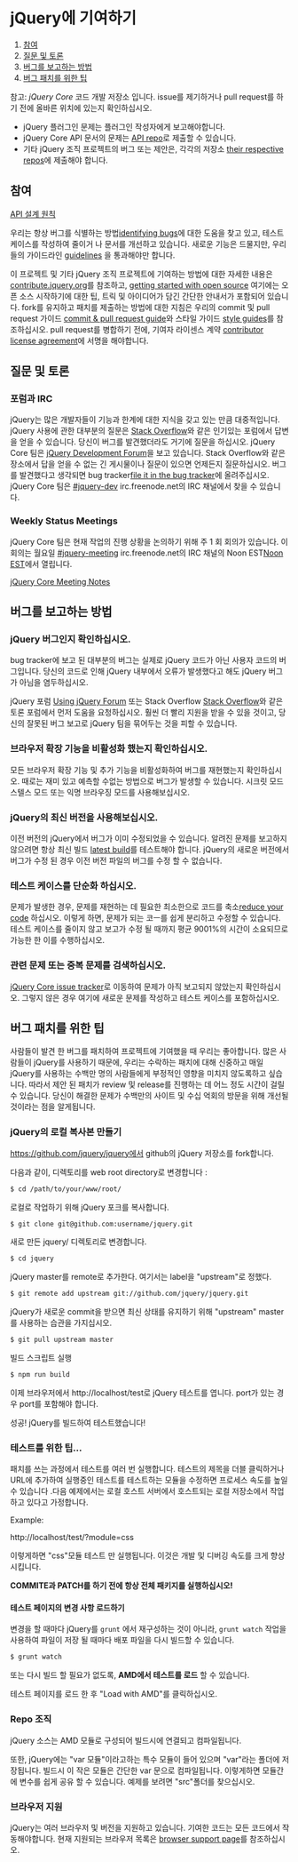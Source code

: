 # jQuery에 기여하기

1. [참여](#getting-involved)
2. [질문 및 토론](#questions-and-discussion)
3. [버그를 보고하는 방법](#how-to-report-bugs)
4. [버그 패치를 위한 팁](#tips-for-bug-patching)

참고: *jQuery Core* 코드 개발 저장소 입니다. issue를 제기하거나 pull request를 하기 전에 올바른 위치에 있는지 확인하십시오.
* jQuery 플러그인 문제는 플러그인 작성자에게 보고해야합니다.
* jQuery Core API 문서의 문제는 [API repo](https://github.com/jquery/api.jquery.com/issues)로 제출할 수 있습니다.
* 기타 jQuery 조직 프로젝트의 버그 또는 제안은, 각각의 저장소 [their respective repos](https://github.com/jquery/)에 제출해야 합니다.

## 참여

[API 설계 원칙](https://github.com/jquery/jquery/wiki/API-design-guidelines)

우리는 항상 버그를 식별하는 방법[identifying bugs](#how-to-report-bugs)에 대한 도움을 찾고 있고, 테스트 케이스를 작성하여 줄이거 나 문서를 개선하고 있습니다. 새로운 기능은 드물지만, 우리들의 가이드라인 [guidelines](https://github.com/jquery/jquery/wiki/Adding-new-features) 을 통과해야만 합니다.

이 프로젝트 및 기타 jQuery 조직 프로젝트에 기여하는 방법에 대한 자세한 내용은 [contribute.jquery.org](https://contribute.jquery.org)를 참조하고, [getting started with open source](https://contribute.jquery.org/open-source/) 여기에는 오픈 소스 시작하기에 대한 팁, 트릭 및 아이디어가 담긴 간단한 안내서가 포함되어 있습니다. fork를 유지하고 패치를 제출하는 방법에 대한 지침은 우리의 commit 및 pull request 가이드 [commit & pull request guide](https://contribute.jquery.org/commits-and-pull-requests/)와 스타일 가이드 [style guides](https://contribute.jquery.org/style-guide/)를 참조하십시오. pull request를 병합하기 전에, 기여자 라이센스 계약 [contributor license agreement](https://contribute.jquery.org/cla/)에 서명을 해야합니다.


## 질문 및 토론

### 포럼과 IRC

jQuery는 많은 개발자들이 기능과 한계에 대한 지식을 갖고 있는 만큼 대중적입니다. jQuery 사용에 관한 대부분의 질문은 [Stack Overflow](https://stackoverflow.com)와 같은 인기있는 포럼에서 답변을 얻을 수 있습니다. 당신이 버그를 발견했더라도 거기에 질문을 하십시오. jQuery Core 팀은 [jQuery Development Forum](https://forum.jquery.com/developing-jquery-core)을 보고 있습니다. Stack Overflow와 같은 장소에서 답을 얻을 수 없는 긴 게시물이나 질문이 있으면 언제든지 질문하십시오. 버그를 발견했다고 생각되면 bug tracker[file it in the bug tracker](#how-to-report-bugs)에 올려주십시오. jQuery Core 팀은 [#jquery-dev](https://webchat.freenode.net/?channels=jquery-dev) irc.freenode.net의  IRC 채널에서 찾을 수 있습니다.

### Weekly Status Meetings

jQuery Core 팀은 현재 작업의 진행 상황을 논의하기 위해 주 1 회 회의가 있습니다. 이 회의는 월요일 [#jquery-meeting](https://webchat.freenode.net/?channels=jquery-meeting) irc.freenode.net의 IRC 채널의 Noon EST[Noon EST](https://www.timeanddate.com/worldclock/fixedtime.html?month=1&day=17&year=2011&hour=12&min=0&sec=0&p1=43)에서 열립니다.

[jQuery Core Meeting Notes](https://meetings.jquery.org/category/core/)

## 버그를 보고하는 방법

### jQuery 버그인지 확인하십시오.

bug tracker에 보고 된 대부분의 버그는 실제로 jQuery 코드가 아닌 사용자 코드의 버그입니다. 당신의 코드로 인해 jQuery 내부에서 오류가 발생했다고 해도 jQuery 버그가 아님을 염두하십시오.

jQuery 포럼 [Using jQuery Forum](https://forum.jquery.com/using-jquery) 또는 Stack Overflow [Stack Overflow](https://stackoverflow.com/)와 같은 토론 포럼에서 먼저 도움을 요청하십시오. 훨씬 더 빨리 지원을 받을 수 있을 것이고, 당신의 잘못된 버그 보고로 jQuery 팀을 묶어두는 것을 피할 수 있습니다.

### 브라우저 확장 기능을 비활성화 했는지 확인하십시오.

모든 브라우저 확장 기능 및 추가 기능을 비활성화하여 버그를 재현했는지 확인하십시오. 때로는 재미 있고 예측할 수없는 방법으로 버그가 발생할 수 있습니다. 시크릿 모드 스텔스 모드 또는 익명 브라우징 모드를 사용해보십시오.

### jQuery의 최신 버전을 사용해보십시오.

이전 버전의 jQuery에서 버그가 이미 수정되었을 수 있습니다. 알려진 문제를 보고하지 않으려면 항상 최신 빌드 [latest build](https://code.jquery.com/jquery.js)를 테스트해야 합니다. jQuery의 새로운 버전에서 버그가 수정 된 경우 이전 버전 파일의 버그를 수정 할 수 없습니다.

### 테스트 케이스를 단순화 하십시오.

문제가 발생한 경우, 문제를 재현하는 데 필요한 최소한으로 코드를 축소[reduce your code](https://webkit.org/quality/reduction.html) 하십시오. 이렇게 하면, 문제가 되는 코ㅡ를 쉽게 분리하고 수정할 수 있습니다. 테스트 케이스를 줄이지 않고 보고가 수정 될 때까지 평균 9001%의 시간이 소요되므로 가능한 한 이를 수행하십시오.

### 관련 문제 또는 중복 문제를 검색하십시오.

[jQuery Core issue tracker](https://github.com/jquery/jquery/issues)로 이동하여 문제가 아직 보고되지 않았는지 확인하십시오. 그렇지 않은 경우 여기에 새로운 문제를 작성하고 테스트 케이스를 포함하십시오.

## 버그 패치를 위한 팁

사람들이 발견 한 버그를 패치하여 프로젝트에 기여했을 때 우리는 좋아합니다. 많은 사람들이 jQuery를 사용하기 때문에, 우리는 수락하는 패치에 대해 신중하고 매일 jQuery를 사용하는 수백만 명의 사람들에게 부정적인 영향을 미치지 않도록하고 싶습니다. 따라서 제안 된 패치가 review 및 release를 진행하는 데 어느 정도 시간이 걸릴 수 있습니다. 당신이 해결한 문제가 수백만의 사이트 및 수십 억회의 방문을 위해 개선될 것이라는 점을 알게됩니다.

### jQuery의 로컬 복사본 만들기

https://github.com/jquery/jquery에서 github의 jQuery 저장소를 fork합니다.

다음과 같이, 디렉토리를 web root directory로 변경합니다 :

```bash
$ cd /path/to/your/www/root/
```

로컬로 작업하기 위해 jQuery 포크를 복사합니다.

```bash
$ git clone git@github.com:username/jquery.git
```

새로 만든 jquery/ 디렉토리로 변경합니다.

```bash
$ cd jquery
```

jQuery master를 remote로 추가한다. 여기서는 label을 "upstream"로 정했다.

```bash
$ git remote add upstream git://github.com/jquery/jquery.git
```

jQuery가 새로운 commit을 받으면 최신 상태를 유지하기 위해 "upstream" master를 사용하는 습관을 가지십시오.

```bash
$ git pull upstream master
```

빌드 스크립트 실행

```bash
$ npm run build
```

이제 브라우저에서 http://localhost/test로 jQuery 테스트를 엽니다. port가 있는 경우 port를 포함해야 합니다.

성공! jQuery를 빌드하여 테스트했습니다!


### 테스트를 위한 팁...

패치를 쓰는 과정에서 테스트를 여러 번 실행합니다. 테스트의 제목을 더블 클릭하거나 URL에 추가하여 실행중인 테스트를 테스트하는 모듈을 수정하면 프로세스 속도를 높일 수 있습니다 .다음 예제에서는 로컬 호스트 서버에서 호스트되는 로컬 저장소에서 작업하고 있다고 가정합니다.

Example:

http://localhost/test/?module=css

이렇게하면 "css"모듈 테스트 만 실행됩니다. 이것은 개발 및 디버깅 속도를 크게 향상시킵니다.

**COMMITE과 PATCH를 하기 전에 항상 전체 패키지를 실행하십시오!**


#### 테스트 페이지의 변경 사항 로드하기

변경을 할 때마다 jQuery를 `grunt` 에서 재구성하는 것이 아니라, `grunt watch` 작업을 사용하여 파일이 저장 될 때마다 배포 파일을 다시 빌드할 수 있습니다.

```bash
$ grunt watch
```

또는 다시 빌드 할 필요가 없도록, **AMD에서 테스트를 로드** 할 수 있습니다.

테스트 페이지를 로드 한 후 "Load with AMD"를 클릭하십시오.

### Repo 조직

jQuery 소스는 AMD 모듈로 구성되어 빌드시에 연결되고 컴파일됩니다.

또한, jQuery에는 "var 모듈"이라고하는 특수 모듈이 들어 있으며 "var"라는 폴더에 저장됩니다. 빌드시 이 작은 모듈은 간단한 var 문으로 컴파일됩니다. 이렇게하면 모듈간에 변수를 쉽게 공유 할 수 있습니다. 예제를 보려면 "src"폴더를 찾으십시오.

### 브라우저 지원

jQuery는 여러 브라우저 및 버전을 지원하고 있습니다. 기여한 코드는 모든 코드에서 작동해야합니다. 현재 지원되는 브라우저 목록은 [browser support page](https://jquery.com/browser-support/)를 참조하십시오.
